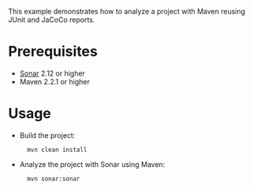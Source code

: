 This example demonstrates how to analyze a project with Maven reusing JUnit and JaCoCo reports.

Prerequisites
=============
* [Sonar](http://www.sonarsource.org/downloads/) 2.12 or higher
* Maven 2.2.1 or higher

Usage
=====
* Build the project:

        mvn clean install

* Analyze the project with Sonar using Maven:

        mvn sonar:sonar


